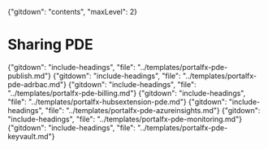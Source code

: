{"gitdown": "contents", "maxLevel": 2}

# Sharing PDE
{"gitdown": "include-headings", "file": "../templates/portalfx-pde-publish.md"}
{"gitdown": "include-headings", "file": "../templates/portalfx-pde-adrbac.md"}
{"gitdown": "include-headings", "file": "../templates/portalfx-pde-billing.md"}
{"gitdown": "include-headings", "file": "../templates/portalfx-hubsextension-pde.md"}
{"gitdown": "include-headings", "file": "../templates/portalfx-pde-azureinsights.md"}
{"gitdown": "include-headings", "file": "../templates/portalfx-pde-monitoring.md"}
{"gitdown": "include-headings", "file": "../templates/portalfx-pde-keyvault.md"}
